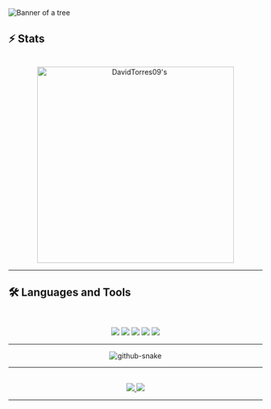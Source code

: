 <img src="https://github.com/DavidTorres09/DavidTorres09/blob/main/bannerGithub.png" alt="Banner of a tree">

## ⚡️ Stats
<br>
<div align=center>
  <img width=390 src="https://github-readme-streak-stats.herokuapp.com/?user=davidtorres09&theme=transparent&count_private=true&border_radius=10&locale=en" alt="DavidTorres09's" />
</div>
<hr>


## 🛠️ Languages and Tools
<br>
<p align="center">
  <img src="https://skillicons.dev/icons?i=java,cs,dotnet,python,typescript,javascript,rust,haskell,nodejs,arduino" />
  <img src="https://skillicons.dev/icons?i=react,nextjs,tailwind,html,css,redux,d3" />
  <img src="https://skillicons.dev/icons?i=postgres,mongodb,redis,mysql" />
  <img src="https://skillicons.dev/icons?i=docker,kubernetes,git,githubactions" />
  <img src="https://skillicons.dev/icons?i=grafana,prometheus,linux,figma,postman,tensorflow,vim" />
</p>
<hr>


<div align="center">
  <picture>
    <source media="(prefers-color-scheme: dark)" srcset="https://raw.githubusercontent.com/{USERNAME}/{USERNAME}/output/github-contribution-grid-snake-dark.svg" />
    <source media="(prefers-color-scheme: light)" srcset="https://raw.githubusercontent.com/{USERNAME}/{USERNAME}/output/github-contribution-grid-snake.svg" />
    <img alt="github-snake" src="https://raw.githubusercontent.com/{USERNAME}/{USERNAME}/output/github-contribution-grid-snake.svg" />
  </picture>
</div>
<hr>


<br>
<div align="center">
<a href="mailto:angeldtm09@gmail.com?subject=Hello%20David&body=I%20saw%20your%20GitHub%20profile..." target="_blank">
  <img src="https://img.shields.io/badge/Gmail-333333?style=for-the-badge&logo=gmail&logoColor=red" />
</a>
  <a href="https://linkedin.com/in/david-torres-mora" target="_blank">
    <img src="https://img.shields.io/badge/LinkedIn-0077B5?style=for-the-badge&logo=linkedin&logoColor=white" target="_blank" />
  </a>
</div>
<hr>
